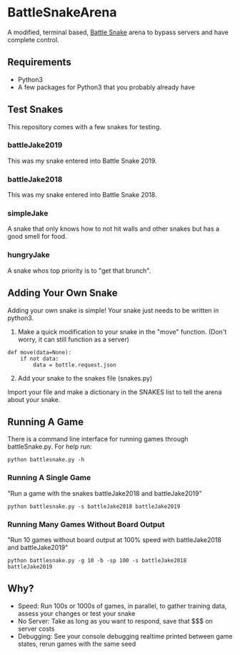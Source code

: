 # BattleSnakeArena
A modified, terminal based, [Battle Snake](https://play.battlesnake.io/) arena to bypass servers and have complete control.

## Requirements
- Python3
- A few packages for Python3 that you probably already have

## Test Snakes
This repository comes with a few snakes for testing.

### battleJake2019
This was my snake entered into Battle Snake 2019.

### battleJake2018
This was my snake entered into Battle Snake 2018.

### simpleJake
A snake that only knows how to not hit walls and other snakes but has a good smell for food.

### hungryJake
A snake whos top priority is to "get that brunch".

## Adding Your Own Snake
Adding your own snake is simple! Your snake just needs to be written in python3.

1. Make a quick modification to your snake in the "move" function. (Don't worry, it can still function as a server)
```python3
def move(data=None):
    if not data:
        data = bottle.request.json
```

2. Add your snake to the snakes file (snakes.py)

Import your file and make a dictionary in the SNAKES list to tell the arena about your snake.

## Running A Game
There is a command line interface for running games through battleSnake.py. For help run:
```
python battlesnake.py -h
```

### Running A Single Game
"Run a game with the snakes battleJake2018 and battleJake2019"
```
python battlesnake.py -s battleJake2018 battleJake2019
```

### Running Many Games Without Board Output
"Run 10 games without board output at 100% speed with battleJake2018 and battleJake2019"
```
python battlesnake.py -g 10 -b -sp 100 -s battleJake2018 battleJake2019
```

## Why?
- Speed: Run 100s or 1000s of games, in parallel, to gather training data, assess your changes or test your snake
- No Server: Take as long as you want to respond, save that $$$ on server costs
- Debugging: See your console debugging realtime printed between game states, rerun games with the same seed
